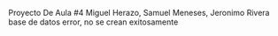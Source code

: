 Proyecto De Aula #4 Miguel Herazo, Samuel Meneses, Jeronimo Rivera
base de datos error, no se crean exitosamente
